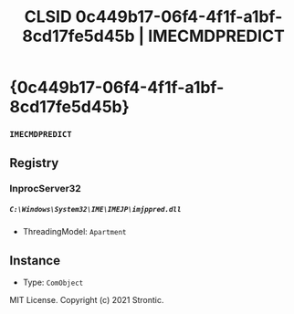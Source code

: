 ﻿---
title: "CLSID 0c449b17-06f4-4f1f-a1bf-8cd17fe5d45b | IMECMDPREDICT"
excerpt: What is COM-Object CLSID 0c449b17-06f4-4f1f-a1bf-8cd17fe5d45b?
---

# {0c449b17-06f4-4f1f-a1bf-8cd17fe5d45b}

### `IMECMDPREDICT`

## Registry


### InprocServer32

##### `C:\Windows\System32\IME\IMEJP\imjppred.dll`
* ThreadingModel: `Apartment`

## Instance

* Type: `ComObject`

MIT License. Copyright (c) 2021 Strontic.


